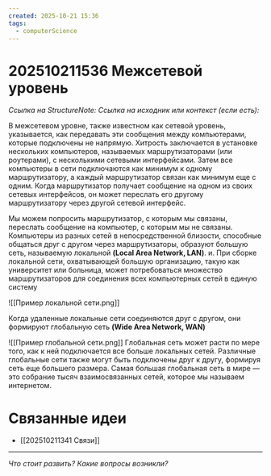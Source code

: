 ```yaml
---
created: 2025-10-21 15:36
tags:
  - computerScience
---
```

# 202510211536 Межсетевой уровень

*Ссылка на StructureNote:*
*Ссылка на исходник или контекст (если есть):*

В межсетевом уровне, также известном как сетевой уровень, указывается, как передавать эти сообщения между компьютерами, которые подключены не напрямую. Хитрость заключается в установке нескольких компьютеров, называемых маршрутизаторами (или роутерами), с несколькими сетевыми интерфейсами. Затем все компьютеры в сети подключаются как минимум к одному маршрутизатору, а каждый маршрутизатор связан как минимум еще с одним. Когда маршрутизатор получает сообщение на одном из своих сетевых интерфейсов, он может переслать его другому маршрутизатору через другой сетевой интерфейс.

Мы можем попросить маршрутизатор, с которым мы связаны, переслать сообщение на компьютер, с которым мы не связаны. Компьютеры из разных сетей в непосредственной близости, способные общаться друг с другом через маршрутизаторы, образуют большую сеть, называемую локальной **(Local Area Network‚ LAN)**. и. При сборке локальной сети, охватывающей большую организацию, такую как университет или больница, может потребоваться множество маршрутизаторов для соединения всех компьютерных сетей в единую систему

![[Пример локальной сети.png]]

Когда удаленные локальные сети соединяются друг с другом, они формируют глобальную сеть **(Wide Area Network‚ WAN)**

![[Пример глобальной сети.png]]
Глобальная сеть может расти по мере того, как к ней подключается все больше локальных сетей. Различные глобальные сети также могут быть подключены друг к другу, формируя сеть еще большего размера. Самая большая глобальная сеть в мире — это собрание тысяч взаимосвязанных сетей, которое мы называем интернетом.
# Связанные идеи

- [[202510211341 Связи]]

---

*Что стоит развить? Какие вопросы возникли?*
